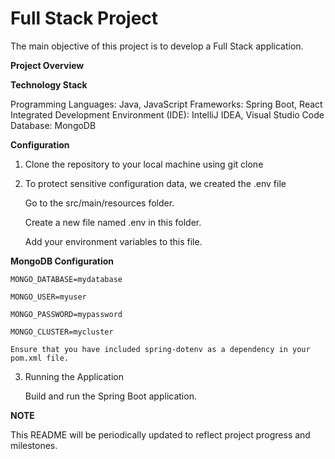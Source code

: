 # Full Stack Project

The main objective of this project is to develop a Full Stack application.

**Project Overview**

**Technology Stack**

Programming Languages: Java, JavaScript
Frameworks: Spring Boot, React
Integrated Development Environment (IDE): IntelliJ IDEA, Visual Studio Code
Database: MongoDB

**Configuration**

1. Clone the repository to your local machine using git clone <repository-url>

2. To protect sensitive configuration data, we created the .env file

   Go to the src/main/resources folder.

   Create a new file named .env in this folder.

   Add your environment variables to this file.

**MongoDB Configuration**

    MONGO_DATABASE=mydatabase

    MONGO_USER=myuser

    MONGO_PASSWORD=mypassword

    MONGO_CLUSTER=mycluster

    Ensure that you have included spring-dotenv as a dependency in your pom.xml file.

3. Running the Application

   Build and run the Spring Boot application.

**NOTE**

This README will be periodically updated to reflect project progress and milestones.
